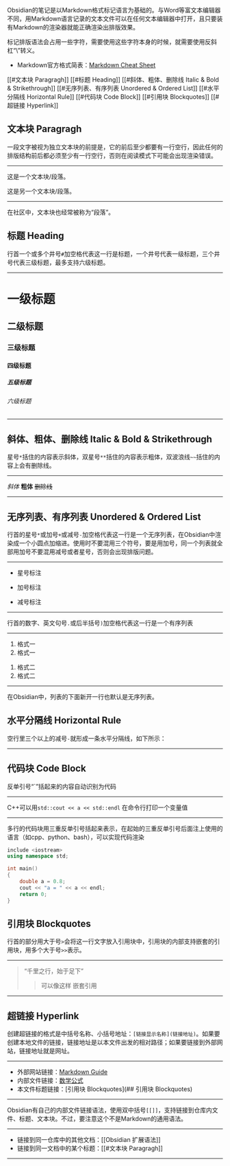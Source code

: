 Obsidian的笔记是以Markdown格式标记语言为基础的。与Word等富文本编辑器不同，用Markdown语言记录的文本文件可以在任何文本编辑器中打开，且只要装有Markdown的渲染器就能正确渲染出排版效果。

标记排版语法会占用一些字符，需要使用这些字符本身的时候，就需要使用反斜杠“\”转义。

- Markdown官方格式简表：[Markdown Cheat Sheet](https://www.markdownguide.org/cheat-sheet/)

[[#文本块 Paragragh]]
[[#标题 Heading]]
[[#斜体、粗体、删除线 Italic & Bold & Strikethrough]]
[[#无序列表、有序列表 Unordered & Ordered List]]
[[#水平分隔线 Horizontal Rule]]
[[#代码块 Code Block]]
[[#引用块 Blockquotes]]
[[#超链接 Hyperlink]]

## 文本块 Paragragh

一段文字被视为独立文本块的前提是，它的前后至少都要有一行空行，因此任何的排版结构前后都必须至少有一行空行，否则在阅读模式下可能会出现渲染错误。

---

这是一个文本块/段落。

这是另一个文本块/段落。

---

在社区中，文本块也经常被称为“段落”。

## 标题 Heading

行首一个或多个井号`#`加空格代表这一行是标题，一个井号代表一级标题，三个井号代表三级标题，最多支持六级标题。

---
# 一级标题
## 二级标题
### 三级标题
#### 四级标题
##### 五级标题
###### 六级标题
---
## 斜体、粗体、删除线 Italic & Bold & Strikethrough

星号`*`括住的内容表示斜体，双星号`**`括住的内容表示粗体，双波浪线`~~`括住的内容上会有删除线。

---

*斜体*
**粗体**
~~删除线~~

---
## 无序列表、有序列表 Unordered & Ordered List

行首的星号`*`或加号`+`或减号`-`加空格代表这一行是一个无序列表，在Obsidian中渲染成一个小圆点加缩进。使用时不要混用三个符号，要是用加号，同一个列表就全部用加号不要混用减号或者星号，否则会出现排版问题。

---

* 星号标注
+ 加号标注
- 减号标注

---

行首的数字、英文句号`.`或后半括号`)`加空格代表这一行是一个有序列表

---

1. 格式一
2. 格式一
1) 格式二
2) 格式二

---
在Obsidian中，列表的下面新开一行也默认是无序列表。

## 水平分隔线 Horizontal Rule

空行里三个以上的减号`-`就形成一条水平分隔线，如下所示：

---
## 代码块 Code Block

反单引号“\`”括起来的内容自动识别为代码

---

C++可以用`std::cout << a << std::endl` 在命令行打印一个变量值

---

多行的代码块用三重反单引号括起来表示，在起始的三重反单引号后面注上使用的语言（如cpp、python、bash），可以实现代码渲染

```cpp
include <iostream>
using namespace std;

int main()
{
	double a = 0.8;
	cout << "a = " << a << endl;
	return 0;
}
```

## 引用块 Blockquotes

行首的部分用大于号`>`会将这一行文字放入引用块中，引用块的内部支持嵌套的引用块，用多个大于号`>>`表示。

---
>“千里之行，始于足下”
>
>>可以像这样
>>嵌套引用
---

## 超链接 Hyperlink

创建超链接的格式是中括号名称、小括号地址：`[链接显示名称](链接地址)`。如果要创建本地文件的链接，链接地址是以本文件出发的相对路径；如果要链接到外部网站，链接地址就是网址。

---

+ 外部网站链接：[Markdown Guide](https://www.markdownguide.org/getting-started/)
+ 内部文件链接：[数学公式](LaTeX%20数学公式语法.md)
+ 本文件标题链接：[引用块 Blockquotes](## 引用块 Blockquotes)

---

Obsidian有自己的内部文件链接语法，使用双中括号`[[]]`，支持链接到仓库内文件、标题、文本块。不过，要注意这个不是Markdown的通用语法。

---

+ 链接到同一仓库中的其他文档：[[Obsidian 扩展语法]]
+ 链接到同一文档中的某个标题：[[#文本块 Paragragh]]

---
